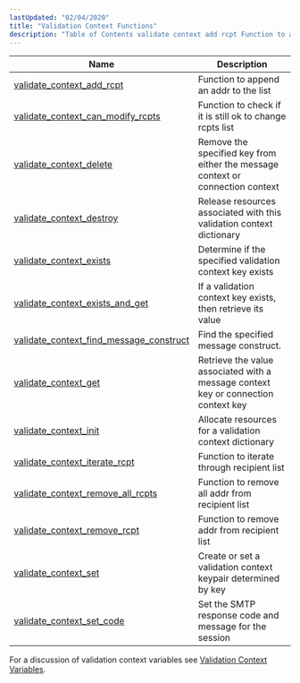 ```yaml
---
lastUpdated: "02/04/2020"
title: "Validation Context Functions"
description: "Table of Contents validate context add rcpt Function to append an addr to the list validate context can modify rcpts Function to check if it is still ok to change rcpts list validate context delete Remove the specified key from either the message context or connection context validate context destroy..."
---
```



| Name                                                                                                                                          | Description                                                                        |
|-----------------------------------------------------------------------------------------------------------------------------------------------|------------------------------------------------------------------------------------|
| [validate_context_add_rcpt](/momentum/3/3-api/apis-validate-context-add-rcpt)                             | Function to append an addr to the list                                             |
| [validate_context_can_modify_rcpts](/momentum/3/3-api/apis-validate-context-can-modify-rcpts)             | Function to check if it is still ok to change rcpts list                           |
| [validate_context_delete](/momentum/3/3-api/apis-validate-context-delete)                                 | Remove the specified key from either the message context or connection context     |
| [validate_context_destroy](/momentum/3/3-api/apis-validate-context-destroy)                               | Release resources associated with this validation context dictionary               |
| [validate_context_exists](/momentum/3/3-api/apis-validate-context-exists)                                 | Determine if the specified validation context key exists                           |
| [validate_context_exists_and_get](/momentum/3/3-api/apis-validate-context-exists-and-get)                 | If a validation context key exists, then retrieve its value                        |
| [validate_context_find_message_construct](/momentum/3/3-api/apis-validate-context-find-message-construct) | Find the specified message construct.                                              |
| [validate_context_get](/momentum/3/3-api/apis-validate-context-get)                                       | Retrieve the value associated with a message context key or connection context key |
| [validate_context_init](/momentum/3/3-api/apis-validate-context-init)                                     | Allocate resources for a validation context dictionary                             |
| [validate_context_iterate_rcpt](/momentum/3/3-api/apis-validate-context-iterate-rcpt)                     | Function to iterate through recipient list                                         |
| [validate_context_remove_all_rcpts](/momentum/3/3-api/apis-validate-context-remove-all-rcpts)             | Function to remove all addr from recipient list                                    |
| [validate_context_remove_rcpt](/momentum/3/3-api/apis-validate-context-remove-rcpt)                       | Function to remove addr from recipient list                                        |
| [validate_context_set](/momentum/3/3-api/apis-validate-context-set)                                       | Create or set a validation context keypair determined by key                       |
| [validate_context_set_code](/momentum/3/3-api/apis-validate-context-set-code)                             | Set the SMTP response code and message for the session                             |

For a discussion of validation context variables see [Validation Context Variables](/momentum/3/3-reference/3-reference-policy-context-variables).